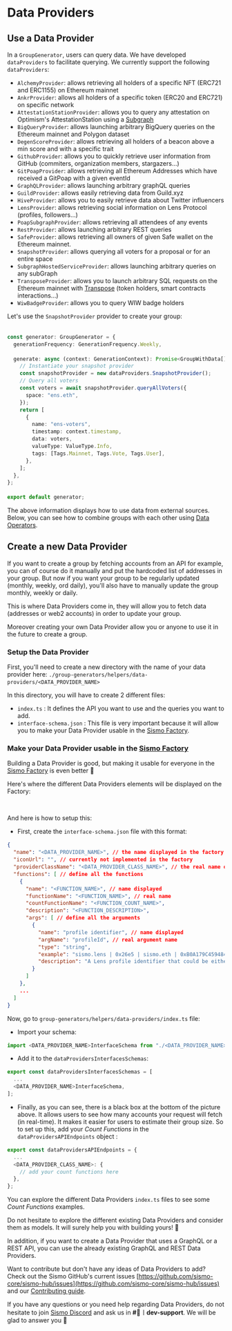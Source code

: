 # Data Providers

## Use a Data Provider

In a `GroupGenerator`, users can query data. We have developed `dataProviders` to facilitate querying. We currently support the following `dataProviders`:

* `AlchemyProvider`: allows retrieving all holders of a specific NFT (ERC721 and ERC1155) on Ethereum mainnet
* `AnkrProvider`:  allows all holders of a specific token (ERC20 and ERC721) on specific network
* `AttestationStationProvider`: allows you to query any attestation on Optimism's AttestationStation using a [Subgraph](https://thegraph.com/hosted-service/subgraph/wslyvh/optimism-atst)
* `BigQueryProvider`: allows launching arbitrary BigQuery queries on the Ethereum mainnet and Polygon dataset
* `DegenScoreProvider`:  allows retrieving all holders of a beacon above a min score and with a specific trait
* `GithubProvider`: allows you to quickly retrieve user information from GitHub (commiters, organization members, stargazers...)
* `GitPoapProvider`:  allows retrieving all Ethereum Addresses which have received a GitPoap with a given eventId
* `GraphQLProvider`:  allows launching arbitrary graphQL queries
* `GuildProvider`:  allows easily retrieving data from Guild.xyz
* `HiveProvider`: allows you to easily retrieve data about Twitter influencers
* `LensProvider`: allows retrieving social information on Lens Protocol (profiles, followers...)
* `PoapSubgraphProvider`: allows retrieving all attendees of any events
* `RestProvider`:  allows launching arbitrary REST queries
* `SafeProvider`:  allows retrieving all owners of given Safe wallet on the Ethereum mainnet.
* `SnapshotProvider`: allows querying all voters for a proposal or for an entire space
* `SubgraphHostedServiceProvider`: allows launching arbitrary queries on any subGraph
* `TransposeProvider`: allows you to launch arbitrary SQL requests on the Ethereum mainnet with [Transpose](https://www.transpose.io/) (token holders, smart contracts interactions...)
* `WiwBadgeProvider`: allows you to query WIW badge holders

Let's use the `SnapshotProvider` provider to create your group:

```typescript

const generator: GroupGenerator = {
  generationFrequency: GenerationFrequency.Weekly,

  generate: async (context: GenerationContext): Promise<GroupWithData[]> => {
    // Instantiate your snapshot provider
    const snapshotProvider = new dataProviders.SnapshotProvider();
    // Query all voters
    const voters = await snapshotProvider.queryAllVoters({
      space: "ens.eth",
    });
    return [
      {
        name: "ens-voters",
        timestamp: context.timestamp,
        data: voters,
        valueType: ValueType.Info,
        tags: [Tags.Mainnet, Tags.Vote, Tags.User],
      },
    ];
  },
};

export default generator;
```

The above information displays how to use data from external sources. Below, you can see how to combine groups with each other using [Data Operators](data-operators.md).

## Create a new Data Provider

If you want to create a group by fetching accounts from an API for example, you can of course do it manually and put the hardcoded list of addresses in your group. But now if you want your group to be regularly updated (monthly, weekly, ord daily), you'll also have to manually update the group monthly, weekly or daily.

This is where Data Providers come in, they will allow you to fetch data (addresses or web2 accounts) in order to update your group.

Moreover creating your own Data Provider allow you or anyone to use it in the future to create a group.

### Setup the Data Provider

First, you'll need to create a new directory with the name of your data provider here: `./group-generators/helpers/data-providers/<DATA_PROVIDER_NAME>`

In this directory, you will have to create 2 different files:

* `index.ts` : It defines the API you want to use and the queries you want to add.
* `interface-schema.json` : This file is very important because it will allow you to make your Data Provider usable in the [Sismo Factory](https://factory.sismo.io/).

### Make your Data Provider usable in the [Sismo Factory](https://factory.sismo.io/)

Building a Data Provider is good, but making it usable for everyone in the [Sismo Factory](https://factory.sismo.io/) is even better 🙌

Here's where the different Data Providers elements will be displayed on the Factory:

<figure><img src="../../.gitbook/assets/Capture d’écran 2023-02-14 à 17.28.37 4.png" alt=""><figcaption></figcaption></figure>

And here is how to setup this:

* First, create the `interface-schema.json` file with this format:

```json
{
  "name": "<DATA_PROVIDER_NAME>", // the name displayed in the factory
  "iconUrl": "", // currently not implemented in the factory
  "providerClassName": "<DATA_PROVIDER_CLASS_NAME>", // the real name of the class
  "functions": [ // define all the functions
    {
      "name": "<FUNCTION_NAME>", // name displayed
      "functionName": "<FUNCTION_NAME>", // real name
      "countFunctionName": "<FUNCTION_COUNT_NAME>",
      "description": "<FUNCTION_DESCRIPTION>",
      "args": [ // define all the arguments
        {
          "name": "profile identifier", // name displayed
          "argName": "profileId", // real argument name
          "type": "string",
          "example": "sismo.lens | 0x26e5 | sismo.eth | 0xB0A179C459484885D1875009110F3cE3064867B9",
          "description": "A Lens profile identifier that could be either of a Lens handle, a Lens profile Id, an ENS or an Ethereum address"
        }
      ]
    },
    ...
  ]
}
```



Now, go to `group-generators/helpers/data-providers/index.ts` file:

* Import your schema:&#x20;

```typescript
import <DATA_PROVIDER_NAME>InterfaceSchema from "./<DATA_PROVIDER_NAME>/interface-schema.json";
```

* Add it to the `dataProvidersInterfacesSchemas`:

```typescript
export const dataProvidersInterfacesSchemas = [
  ...
  <DATA_PROVIDER_NAME>InterfaceSchema,
];
```

* Finally, as you can see, there is a black box at the bottom of the picture above. It allows users to see how many accounts your request will fetch (in real-time). It makes it easier for users to estimate their group size. So to set up this, add your _Count Functions_ in the `dataProvidersAPIEndpoints` object :

```typescript
export const dataProvidersAPIEndpoints = {
  ...
  <DATA_PROVIDER_CLASS_NAME>: {
    // add your count functions here
  },
};
```

You can explore the different Data Providers `index.ts` files to see some _Count Functions_ examples.

Do not hesitate to explore the different existing Data Providers and consider them as models. It will surely help you with building yours! 🙌

In addition, if you want to create a Data Provider that uses a GraphQL or a REST API, you can use the already existing GraphQL and REST Data Providers.

Want to contribute but don't have any ideas of Data Providers to add? Check out the Sismo GitHub's current issues [https://github.com/sismo-core/sismo-hub/issues](https://github.com/sismo-core/sismo-hub/issues) and our [Contributing guide](https://github.com/sismo-core/sismo-hub/blob/main/CONTRIBUTING.md).

If you have any questions or you need help regarding Data Providers, do not hesitate to join [Sismo Discord](https://discord.gg/sismo) and ask us in **#🙋︱dev-support**. We will be glad to answer you 🤗
